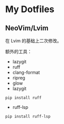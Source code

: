 # My Dotfiles

## NeoVim/Lvim

在 Lvim 的基础上二次修改。

额外的工具：

- lazygit
- ruff
- clang-format
- ripreg
- glow
- lazygit

```
pip install ruff
```

- ruff-lsp
```
pip install ruff-lsp
```
